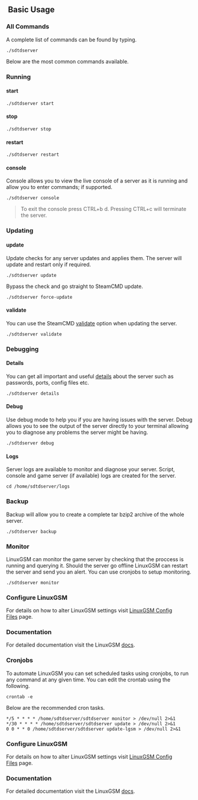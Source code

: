 ##  Basic Usage

### All Commands

A complete list of commands can be found by typing.

```
./sdtdserver
```

Below are the most common commands available.

### Running

#### start

```
./sdtdserver start
```

#### stop

```
./sdtdserver stop
```

#### restart

```
./sdtdserver restart
```

#### console

Console allows you to view the live console of a server as it is running and allow you to enter commands; if supported.

```
./sdtdserver console
```

> To exit the console press CTRL+b d. Pressing CTRL+c will terminate the server.

### Updating

#### update

Update checks for any server updates and applies them. The server will update and restart only if required.

```
./sdtdserver update
```

Bypass the check and go straight to SteamCMD update.

```
./sdtdserver force-update
```

#### validate

You can use the SteamCMD [validate](https://docs.linuxgsm.com/commands/validate) option when updating the server.

```
./sdtdserver validate
```

### Debugging

#### Details

You can get all important and useful [details](https://docs.linuxgsm.com/commands/details) about the server such as passwords, ports, config files etc.

```
./sdtdserver details
```

#### Debug

Use debug mode to help you if you are having issues with the server. Debug allows you to see the output of the server directly to your terminal allowing you to diagnose any problems the server might be having.

```
./sdtdserver debug
```

#### Logs

Server logs are available to monitor and diagnose your server. Script, console and game server (if available) logs are created for the server.

```
cd /home/sdtdserver/logs
```

### Backup

Backup will allow you to create a complete tar bzip2 archive of the whole server.

```
./sdtdserver backup
```

### Monitor

LinuxGSM can monitor the game server by checking that the proccess is running and querying it. Should the server go offline LinuxGSM can restart the server and send you an alert. You can use cronjobs to setup monitoring.

```
./sdtdserver monitor
```

### Configure LinuxGSM

For details on how to alter LinuxGSM settings visit [LinuxGSM Config Files](https://docs.linuxgsm.com/configuration/linuxgsm-config) page.

### Documentation

For detailed documentation visit the LinuxGSM [docs](https://docs.linuxgsm.com/).

### Cronjobs

To automate LinuxGSM you can set scheduled tasks using cronjobs, to run any command at any given time. You can edit the crontab using the following.

```
crontab -e
```

Below are the recommended cron tasks.

```
*/5 * * * * /home/sdtdserver/sdtdserver monitor > /dev/null 2>&1
*/30 * * * * /home/sdtdserver/sdtdserver update > /dev/null 2>&1
0 0 * * 0 /home/sdtdserver/sdtdserver update-lgsm > /dev/null 2>&1
```

### Configure LinuxGSM

For details on how to alter LinuxGSM settings visit [LinuxGSM Config Files](https://docs.linuxgsm.com/configuration/linuxgsm-config) page.

### Documentation

For detailed documentation visit the LinuxGSM [docs](https://docs.linuxgsm.com/).